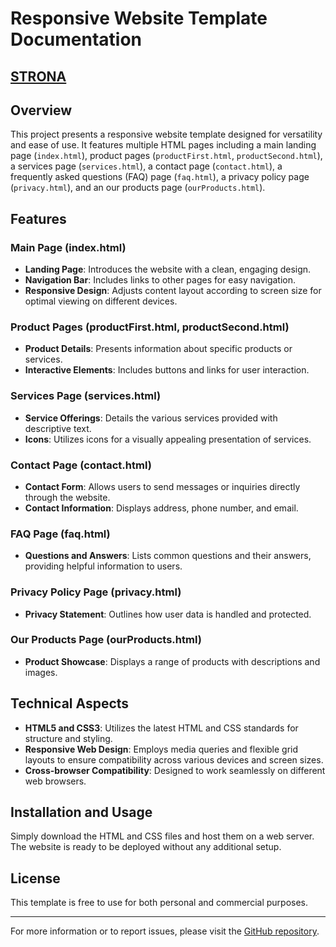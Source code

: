 # Responsive Website Template Documentation

## [STRONA](https://techint.dawidolko.pl/projects/ResWebsiteTemplate/home.html)

## Overview

This project presents a responsive website template designed for versatility and ease of use. It features multiple HTML pages including a main landing page (`index.html`), product pages (`productFirst.html`, `productSecond.html`), a services page (`services.html`), a contact page (`contact.html`), a frequently asked questions (FAQ) page (`faq.html`), a privacy policy page (`privacy.html`), and an our products page (`ourProducts.html`). 

## Features

### Main Page (index.html)
- **Landing Page**: Introduces the website with a clean, engaging design.
- **Navigation Bar**: Includes links to other pages for easy navigation.
- **Responsive Design**: Adjusts content layout according to screen size for optimal viewing on different devices.

### Product Pages (productFirst.html, productSecond.html)
- **Product Details**: Presents information about specific products or services.
- **Interactive Elements**: Includes buttons and links for user interaction.

### Services Page (services.html)
- **Service Offerings**: Details the various services provided with descriptive text.
- **Icons**: Utilizes icons for a visually appealing presentation of services.

### Contact Page (contact.html)
- **Contact Form**: Allows users to send messages or inquiries directly through the website.
- **Contact Information**: Displays address, phone number, and email.

### FAQ Page (faq.html)
- **Questions and Answers**: Lists common questions and their answers, providing helpful information to users.

### Privacy Policy Page (privacy.html)
- **Privacy Statement**: Outlines how user data is handled and protected.

### Our Products Page (ourProducts.html)
- **Product Showcase**: Displays a range of products with descriptions and images.

## Technical Aspects

- **HTML5 and CSS3**: Utilizes the latest HTML and CSS standards for structure and styling.
- **Responsive Web Design**: Employs media queries and flexible grid layouts to ensure compatibility across various devices and screen sizes.
- **Cross-browser Compatibility**: Designed to work seamlessly on different web browsers.

## Installation and Usage

Simply download the HTML and CSS files and host them on a web server. The website is ready to be deployed without any additional setup.

## License

This template is free to use for both personal and commercial purposes.

---

For more information or to report issues, please visit the [GitHub repository](https://github.com/dawidolko/Internet-Technologies/tree/main/projects/ResWebsiteTemplate).

